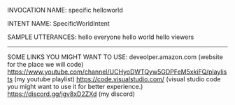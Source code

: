 INVOCATION NAME:
specific helloworld

INTENT NAME:
SpecificWorldIntent

SAMPLE UTTERANCES:
hello everyone
hello world
hello viewers

------------------------------------------------------------------------------------------------
SOME LINKS YOU MIGHT WANT TO USE:
deveolper.amazon.com    (website for the place we will code)
https://www.youtube.com/channel/UCHyoDWTQyw5GDPFeM5xkiFQ/playlists   (my youtube playlist)
https://code.visualstudio.com/    (visual studio code you might want to use it for better experience.)
https://discord.gg/jgv8xD2ZXd     (my discord) 
